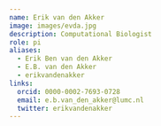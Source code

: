 ```yaml
---
name: Erik van den Akker
image: images/evda.jpg
description: Computational Biologist
role: pi
aliases:
  - Erik Ben van den Akker
  - E.B. van den Akker
  - erikvandenakker
links:
  orcid: 0000-0002-7693-0728
  email: e.b.van_den_akker@lumc.nl
  twitter: erikvandenakker
---
```

